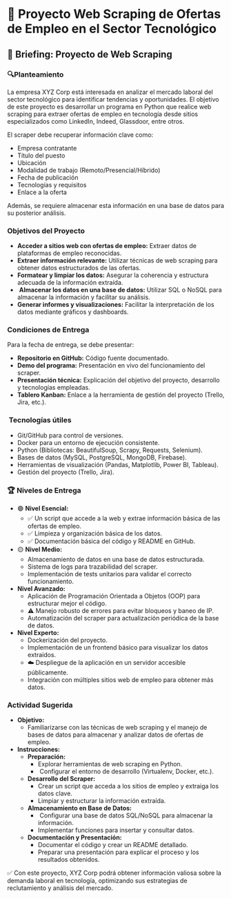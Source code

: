 # 🚀 Proyecto Web Scraping de Ofertas de Empleo en el Sector Tecnológico

##  📜 Briefing: Proyecto de Web Scraping

###  🔍Planteamiento

La empresa XYZ Corp está interesada en analizar el mercado laboral del sector tecnológico para identificar tendencias y oportunidades. El objetivo de este proyecto es desarrollar un programa en Python que realice web scraping para extraer ofertas de empleo en tecnología desde sitios especializados como LinkedIn, Indeed, Glassdoor, entre otros.

El scraper debe recuperar información clave como:

* Empresa contratante
* Título del puesto
* Ubicación
* Modalidad de trabajo (Remoto/Presencial/Híbrido)
* Fecha de publicación
* Tecnologías y requisitos
* Enlace a la oferta

Además, se requiere almacenar esta información en una base de datos para su posterior análisis.

###  Objetivos del Proyecto

* **Acceder a sitios web con ofertas de empleo:** Extraer datos de plataformas de empleo reconocidas.
* **Extraer información relevante:** Utilizar técnicas de web scraping para obtener datos estructurados de las ofertas.
* **Formatear y limpiar los datos:** Asegurar la coherencia y estructura adecuada de la información extraída.
* ️ **Almacenar los datos en una base de datos:** Utilizar SQL o NoSQL para almacenar la información y facilitar su análisis.
* **Generar informes y visualizaciones:** Facilitar la interpretación de los datos mediante gráficos y dashboards.

###  Condiciones de Entrega

Para la fecha de entrega, se debe presentar:

* **Repositorio en GitHub:** Código fuente documentado.
* **Demo del programa:** Presentación en vivo del funcionamiento del scraper.
* **Presentación técnica:** Explicación del objetivo del proyecto, desarrollo y tecnologías empleadas.
* **Tablero Kanban:** Enlace a la herramienta de gestión del proyecto (Trello, Jira, etc.).

### ️ Tecnologías útiles

* Git/GitHub para control de versiones.
* Docker para un entorno de ejecución consistente.
* Python (Bibliotecas: BeautifulSoup, Scrapy, Requests, Selenium).
* ️Bases de datos (MySQL, PostgreSQL, MongoDB, Firebase).
* Herramientas de visualización (Pandas, Matplotlib, Power BI, Tableau).
* Gestión del proyecto (Trello, Jira).

###  🏆 Niveles de Entrega

* 🟢 **Nivel Esencial:**
    * ✅ Un script que accede a la web y extrae información básica de las ofertas de empleo.
    * ✅ Limpieza y organización básica de los datos.
    * ✅ Documentación básica del código y README en GitHub.
* 🟡 **Nivel Medio:**
    * Almacenamiento de datos en una base de datos estructurada.
    * Sistema de logs para trazabilidad del scraper.
    * Implementación de tests unitarios para validar el correcto funcionamiento.
* **Nivel Avanzado:**
    * Aplicación de Programación Orientada a Objetos (OOP) para estructurar mejor el código.
    * ⚠️ Manejo robusto de errores para evitar bloqueos y baneo de IP.
    * Automatización del scraper para actualización periódica de la base de datos.
* **Nivel Experto:**
    * Dockerización del proyecto.
    * Implementación de un frontend básico para visualizar los datos extraídos.
    * ☁️ Despliegue de la aplicación en un servidor accesible públicamente.
    * Integración con múltiples sitios web de empleo para obtener más datos.

###  Actividad Sugerida

* **Objetivo:**
    * Familiarizarse con las técnicas de web scraping y el manejo de bases de datos para almacenar y analizar datos de ofertas de empleo.
* **Instrucciones:**
    * **Preparación:**
        * Explorar herramientas de web scraping en Python.
        * ️ Configurar el entorno de desarrollo (Virtualenv, Docker, etc.).
    * **Desarrollo del Scraper:**
        * Crear un script que acceda a los sitios de empleo y extraiga los datos clave.
        * Limpiar y estructurar la información extraída.
    * **Almacenamiento en Base de Datos:**
        * ️ Configurar una base de datos SQL/NoSQL para almacenar la información.
        * Implementar funciones para insertar y consultar datos.
    * **Documentación y Presentación:**
        * Documentar el código y crear un README detallado.
        * Preparar una presentación para explicar el proceso y los resultados obtenidos.

✅ Con este proyecto, XYZ Corp podrá obtener información valiosa sobre la demanda laboral en tecnología, optimizando sus estrategias de reclutamiento y análisis del mercado.
